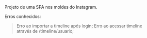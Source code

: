 Projeto de uma SPA nos moldes do Instagram.


Erros conhecidos:
  >Erro ao importar a timeline após login;
  >Erro ao acessar timeline através de /timeline/usuario;
